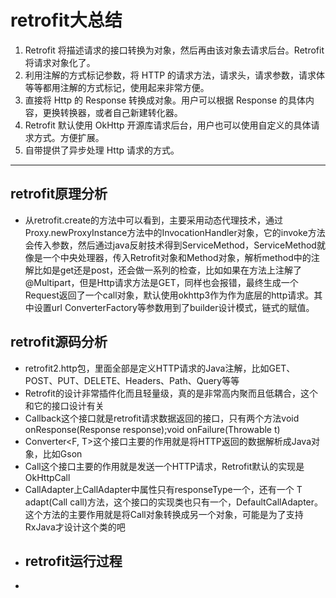 # retrofit大总结 #
1. Retrofit 将描述请求的接口转换为对象，然后再由该对象去请求后台。Retrofit 将请求对象化了。
2. 利用注解的方式标记参数，将 HTTP 的请求方法，请求头，请求参数，请求体等等都用注解的方式标记，使用起来非常方便。
3. 直接将 Http 的 Response 转换成对象。用户可以根据 Response 的具体内容，更换转换器，或者自己新建转化器。
4. Retrofit 默认使用 OkHttp 开源库请求后台，用户也可以使用自定义的具体请求方式。方便扩展。
5. 自带提供了异步处理 Http 请求的方式。

----------
## retrofit原理分析 ##
- 从retrofit.create的方法中可以看到，主要采用动态代理技术，通过Proxy.newProxyInstance方法中的InvocationHandler对象，它的invoke方法会传入参数，然后通过java反射技术得到ServiceMethod，ServiceMethod就像是一个中央处理器，传入Retrofit对象和Method对象，解析method中的注解比如是get还是post，还会做一系列的检查，比如如果在方法上注解了@Multipart，但是Http请求方法是GET，同样也会报错，最终生成一个Request返回了一个call对象，默认使用okhttp3作为作为底层的http请求。其中设置url ConverterFactory等参数用到了builder设计模式，链式的赋值。
## retrofit源码分析 ##
- retrofit2.http包，里面全部是定义HTTP请求的Java注解，比如GET、POST、PUT、DELETE、Headers、Path、Query等等
- Retrofit的设计非常插件化而且轻量级，真的是非常高内聚而且低耦合，这个和它的接口设计有关
- Callback<T>这个接口就是retrofit请求数据返回的接口，只有两个方法void onResponse(Response<T> response);void onFailure(Throwable t)
- Converter<F, T>这个接口主要的作用就是将HTTP返回的数据解析成Java对象，比如Gson
- Call<T>这个接口主要的作用就是发送一个HTTP请求，Retrofit默认的实现是OkHttpCall<T>
- CallAdapter<T>上CallAdapter中属性只有responseType一个，还有一个<R> T adapt(Call<R> call)方法，这个接口的实现类也只有一个，DefaultCallAdapter。这个方法的主要作用就是将Call对象转换成另一个对象，可能是为了支持RxJava才设计这个类的吧
- ## retrofit运行过程 ##
- 







